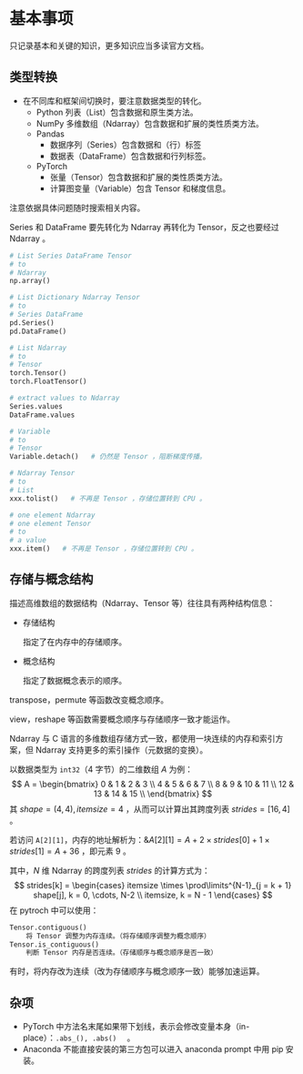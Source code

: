 # 基本事项

只记录基本和关键的知识，更多知识应当多读官方文档。

## 类型转换

- 在不同库和框架间切换时，要注意数据类型的转化。
  - Python 列表（List）包含数据和原生类方法。
  - NumPy 多维数组（Ndarray）包含数据和扩展的类性质类方法。
  - Pandas
    - 数据序列（Series）包含数据和（行）标签
    - 数据表（DataFrame）包含数据和行列标签。
  - PyTorch
    - 张量（Tensor）包含数据和扩展的类性质类方法。
    - 计算图变量（Variable）包含 Tensor 和梯度信息。

注意依据具体问题随时搜索相关内容。

Series 和 DataFrame 要先转化为 Ndarray 再转化为 Tensor，反之也要经过 Ndarray 。

```python
# List Series DataFrame Tensor
# to
# Ndarray
np.array()

# List Dictionary Ndarray Tensor
# to
# Series DataFrame
pd.Series()
pd.DataFrame()

# List Ndarray
# to
# Tensor
torch.Tensor()
torch.FloatTensor()

# extract values to Ndarray
Series.values
DataFrame.values

# Variable
# to
# Tensor
Variable.detach()   # 仍然是 Tensor ，阻断梯度传播。

# Ndarray Tensor
# to
# List
xxx.tolist()   # 不再是 Tensor ，存储位置转到 CPU 。

# one element Ndarray
# one element Tensor
# to
# a value
xxx.item()   # 不再是 Tensor ，存储位置转到 CPU 。
```

## 存储与概念结构

描述高维数组的数据结构（Ndarray、Tensor 等）往往具有两种结构信息：

- 存储结构

	指定了在内存中的存储顺序。

- 概念结构

	指定了数据概念表示的顺序。

transpose，permute 等函数改变概念顺序。

view，reshape 等函数需要概念顺序与存储顺序一致才能运作。

Ndarray 与 C 语言的多维数组存储方式一致，都使用一块连续的内存和索引方案，但 Ndarray 支持更多的索引操作（元数据的变换）。

以数据类型为 `int32`（4 字节）的二维数组 $A$ 为例：
$$
A = \begin{bmatrix}
0 & 1 & 2 & 3 \\
4 & 5 & 6 & 7 \\
8 & 9 & 10 & 11 \\
12 & 13 & 14 & 15 \\
\end{bmatrix}
$$
其 $shape = (4, 4), itemsize = 4$ ，从而可以计算出其跨度列表 $strides = [16, 4]$ 。

若访问 `A[2][1]`，内存的地址解析为：$\&A[2][1] = A + 2 \times strides[0] + 1 \times strides[1] = A + 36$ ，即元素 $9$ 。

其中，$N$ 维 Ndarray 的跨度列表 $strides$ 的计算方式为：
$$
strides[k] = \begin{cases}
itemsize \times \prod\limits^{N-1}_{j = k + 1} shape[j], k = 0, \cdots, N-2 \\
itemsize, k = N - 1
\end{cases}
$$
在 pytroch 中可以使用：

```python
Tensor.contiguous()
	将 Tensor 调整为内存连续。（将存储顺序调整为概念顺序）
Tensor.is_contiguous()
	判断 Tensor 内存是否连续。（存储顺序与概念顺序是否一致）
```

有时，将内存改为连续（改为存储顺序与概念顺序一致）能够加速运算。

## 杂项

- PyTorch 中方法名末尾如果带下划线，表示会修改变量本身（in-place）：`.abs_(), .abs()  ` 。
- Anaconda 不能直接安装的第三方包可以进入 anaconda prompt 中用 pip 安装。